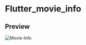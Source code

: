 # Flutter_movie_info

## Preview


![Movie-Info](https://user-images.githubusercontent.com/38382273/115617086-a395ec00-a2f9-11eb-91dc-9ff579f392db.png)
